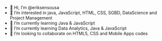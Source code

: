 - 👋 Hi, I’m @eriksensousa
- 👀 I’m interested in java, JavaScript, HTML, CSS, SGBD, DataScience and Project Management
- 🌱 I’m currently learning Java & JavaScript 
- 🌱 I’m currently learning Data Analytics, Java & JavaScript 
- 💞️ I’m looking to collaborate on HTML5, CSS and Mobile Apps codes

